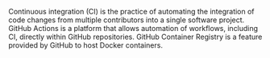 Continuous integration (CI) is the practice of automating the integration of code changes from multiple contributors into a single software project.
GitHub Actions is a platform that allows automation of workflows, including CI, directly within GitHub repositories.
GitHub Container Registry is a feature provided by GitHub to host Docker containers.
